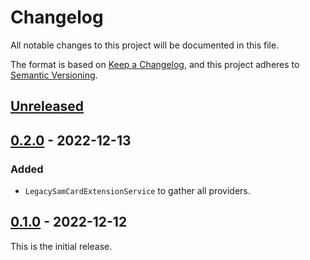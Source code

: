 # Changelog
All notable changes to this project will be documented in this file.

The format is based on [Keep a Changelog](https://keepachangelog.com/en/1.0.0/),
and this project adheres to [Semantic Versioning](https://semver.org/spec/v2.0.0.html).

## [Unreleased]

## [0.2.0] - 2022-12-13
### Added
- `LegacySamCardExtensionService` to gather all providers.

## [0.1.0] - 2022-12-12
This is the initial release.

[unreleased]: https://github.com/eclipse/keyple-card-calypso-crypto-legacysam-java-lib/compare/0.2.0...HEAD
[0.2.0]: https://github.com/eclipse/keyple-card-calypso-crypto-legacysam-java-lib/compare/0.1.0...0.2.0
[0.1.0]: https://github.com/eclipse/keyple-card-calypso-crypto-legacysam-java-lib/releases/tag/0.1.0